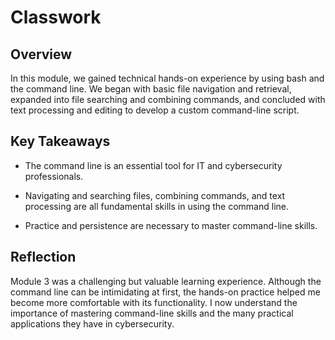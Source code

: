 # Classwork

## Overview

In this module, we gained technical hands-on experience by using bash and the command line. We began with basic file navigation and retrieval, expanded into file searching and combining commands, and concluded with text processing and editing to develop a custom command-line script.

## Key Takeaways

- The command line is an essential tool for IT and cybersecurity professionals.

- Navigating and searching files, combining commands, and text processing are all fundamental skills in using the command line.

- Practice and persistence are necessary to master command-line skills.

## Reflection

Module 3 was a challenging but valuable learning experience. Although the command line can be intimidating at first, the hands-on practice helped me become more comfortable with its functionality. I now understand the importance of mastering command-line skills and the many practical applications they have in cybersecurity.
